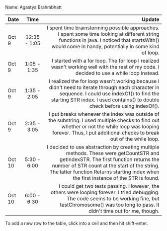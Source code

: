 Name: Agastya Brahmbhatt

| Date   |     Time     |                                                                                                                                                                                                                                                                    Update |
|:-------|:------------:|--------------------------------------------------------------------------------------------------------------------------------------------------------------------------------------------------------------------------------------------------------------------------:|
| Oct 9  | 12:35 - 1:05 |                                                                       I spent time brainstorming possible approaches. I spent some time looking at different string functions in java. I noticed that startsWith() would come in handy, potentially in some kind of loop. |
| Oct 9  | 1:05 - 1:35  |                                                                                                                                   I started with a for loop. The for loop I realized wasn't working well with the rest of my code. I decided to use a while loop instead. |
| Oct 9  | 1:35 - 2:05  |                                               I realized the for loop wasn't working because I didn't need to iterate through each character in sequence. I could use indexOf() to find the starting STR index. I used contains() to double check before using indexOf(). |
| Oct 9  | 2:35 - 3:05  |                                                         I put breaks whenever the index was outside of the substring. I used multiple checks to find out whether or not the while loop was looping forever. Thus, I put additional checks to break out of the while loop. |
| Oct 10 | 5:30 - 6:00  | I decided to use abstraction by creating multiple methods. These were getCountSTR and getIndexSTR. The first function returns the number of STR count at the start of the string. The latter function Returns starting index when the first instance of the STR is found. |
| Oct 10 | 6:00 - 6:30  |                                                              I could get two tests passing. However, the others were looping forever. I tried debugging. The code seems to be working fine, but testChromosome() was too long to pass. It didn't time out for me, though. |


To add a new row to the table, click into a cell and then hit shift-enter.